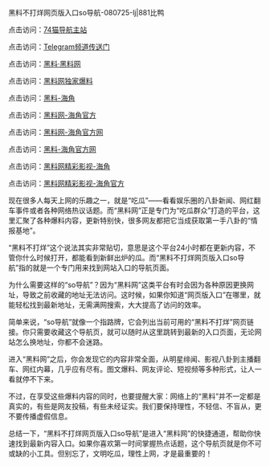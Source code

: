 黑料不打烊网页版入口so导航-080725-lj|881比鸭

点击访问：<a href="https://74mao.com/">74猫导航主站</a>

点击访问：<a href="https://74mao.com/">Telegram频道传送门</a>

点击访问：<a href="https://heiliaotlyq53.pages.dev">黑料·黑料网</a>

点击访问：<a href="https://heiliaoyvnrda.pages.dev">黑料网独家爆料</a>

点击访问：<a href="https://heiliaolvzlu3.pages.dev">黑料-海角</a>

点击访问：<a href="https://heiliao3gvg9x.pages.dev">黑料网-海角官方</a>

点击访问：<a href="https://heiliaoubleqx.pages.dev">黑料网-海角官方网</a>

点击访问：<a href="https://heiliaokof3cy.pages.dev">黑料-海角官方网</a>

点击访问：<a href="https://heiliaokof3cy.pages.dev">黑料网精彩影视-海角</a>

点击访问：<a href="https://heiliaoxfe5rb.pages.dev">黑料网精彩影视-海角官方</a>

现在很多人每天上网的乐趣之一，就是“吃瓜”——看看娱乐圈的八卦新闻、网红翻车事件或者各种网络热议话题。而“黑料网”正是专门为“吃瓜群众”打造的平台，这里汇聚了各种爆料内容，更新特别快，很多网友都把它当成获取第一手八卦的“情报基地”。

“黑料不打烊”这个说法其实非常贴切，意思是这个平台24小时都在更新内容，不管你什么时候打开，都能看到新鲜出炉的瓜。而“黑料不打烊网页版入口so导航”指的就是一个专门用来找到网站入口的导航页面。

为什么需要这样的“so导航”？因为“黑料网”这类平台有时会因为各种原因更换网址，导致之前收藏的地址无法访问。这时候，如果你知道“网页版入口”在哪里，就能轻松找到最新地址，无需满网搜索，大大提高了访问的效率。

简单来说，“so导航”就像一个指路牌，它会列出当前可用的“黑料不打烊”网页链接。你只需要收藏这个导航页，就可以随时从这里跳转到最新的入口页面，无论网站怎么换地址，你都不会迷路。

进入“黑料网”之后，你会发现它的内容非常全面，从明星绯闻、影视八卦到主播翻车、网红内幕，几乎应有尽有。图文爆料、网友评论、短视频等多种形式，让人一看就停不下来。

不过，在享受这些爆料内容的同时，也要提醒大家：网络上的“黑料”并不一定都是真实的，有些是网友投稿，有些未经证实。我们要保持理性，不轻信、不盲从，更不要传播虚假信息。

总结一下，“黑料不打烊网页版入口so导航”是进入“黑料网”的快捷通道，帮助你快速找到最新内容入口。如果你喜欢第一时间掌握热点话题，这个导航页就是你不可或缺的小工具。但别忘了，文明吃瓜，理性上网，才是最重要的！

